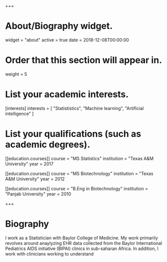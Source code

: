 +++
# About/Biography widget.
widget = "about"
active = true
date = 2018-12-08T00:00:00

# Order that this section will appear in.
weight = 5

# List your academic interests.
[interests]
  interests = [
    "Statististics",
    "Machine learning",
    "Artificial intelligence"
  ]

# List your qualifications (such as academic degrees).
[[education.courses]]
  course = "MS Statistics"
  institution = "Texas A&M University"
  year = 2017

[[education.courses]]
  course = "MS Biotechnology"
  institution = "Texas A&M University"
  year = 2012

[[education.courses]]
  course = "B.Eng in Biotechnology"
  institution = "Panjab University"
  year = 2010
 
+++

# Biography

I work as a Statistician with Baylor College of Medicine. My work primarily revolves around anaylyzing EHR data collected from the Baylor International Pediatrics AIDS initiative (BIPAI) clinics in sub-saharan Africa. In addition, I work with clinicians working to understand  

